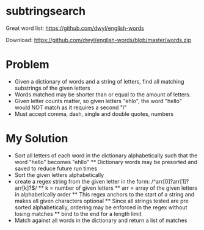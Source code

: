 # subtringsearch
Great word list: https://github.com/dwyl/english-words

Download: https://github.com/dwyl/english-words/blob/master/words.zip

# Problem
* Given a dictionary of words and a string of letters, find all matching substrings of the given letters
* Words matched may be shorter than or equal to the amount of letters.
* Given letter counts matter, so given letters "ehlo", the word "hello" would NOT match as it requires a second "l"
* Must accept comma, dash, single and double quotes, numbers

# My Solution
* Sort all letters of each word in the dictionary alphabetically such that the word "hello" becomes "ehllo"
** Dictionary words may be presorted and saved to reduce future run times
* Sort the given letters alphabetically
* create a regex string from the given letter in the form: /^arr[0]?arr[1]?arr[k]?$/
** k = number of given letters
** arr = array of the given letters in alphabetically order
** This regex anchors to the start of a string and makes all given characters optional
** Since all strings tested are pre sorted alphabetically, ordering may be enforced in the regex without losing matches
** bind to the end for a length limit
* Match against all words in the dictionary and return a list of matches
